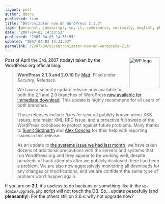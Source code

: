```yaml
---
layout: post
author: detro
published: true
title: "Detronizator now on WordPress 2.1.3"
tags: [personal, javascript, sw, it, opensource, curiosity, english, php, projects]
date: "2007-04-03 14:33:53"
published: "2007-04-03 14:33:53"
updated: "2007-04-03 14:33:53"
permalink: /2007/04/03/detronizator-now-on-wordpress-213/
---
```


<img src="http://wordpress.org/style/header-logo.png" alt="WP logo" width="100" align="right" />
Post of April the 3rd, 2007 (today) taken by the WordPress.org official blog:
<blockquote>
<strong>WordPress 2.1.3 and 2.0.10</strong>
By <a href="http://photomatt.net/">Matt</a>. Filed under <em>Security</em>, <em>Releases</em>.

We have a security update release now available for both the 2.1 and 2.0 branches of WordPress <a href="http://wordpress.org/download/">now available for immediate download</a>. This update is highly recommend for all users of both branches.

These releases include fixes for several publicly known minor XSS issues, one major XML-RPC issue, and a proactive full sweep of the WordPress codebase to protect against future problems. Many thanks to <a href="http://www.notsosecure.com/">Sumit Siddharth</a> and <a href="http://www.buayacorp.com/">Alex Concha</a> for their help with reporting issues in this release.

As an update to <a href="http://wordpress.org/development/2007/03/upgrade-212/">the systems issue we had last month</a>, we have taken dozens of additional precautions with the servers and systems that run WordPress.org and they appear to be working well, despite hundreds of hack attempts after we publicly disclosed there had been a problem. We are also now aggressively monitoring all downloads for any changes or modifications, and we are confident the same type of problem won’t happen again.</blockquote>

If you are on <strong>2.1</strong>, it's useless to do backups or something like it: the <code>wp-admin/upgrade.php</code> script will not touch the DB. So... update peacefully (and <strong>pleasantly</strong>). For the others still on 2.0.x: why not upgrade now?



